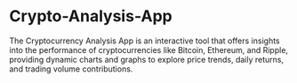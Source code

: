 # Crypto-Analysis-App
The Cryptocurrency Analysis App is an interactive tool that offers insights into the performance of cryptocurrencies like Bitcoin, Ethereum, and Ripple, providing dynamic charts and graphs to explore price trends, daily returns, and trading volume contributions.
